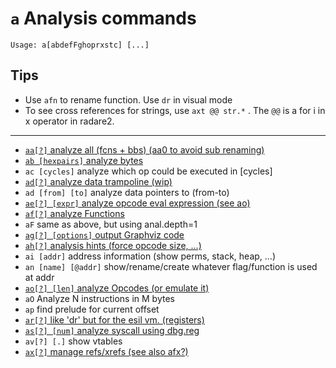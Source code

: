 <!-- TITLE: a -->

#  `a` Analysis commands


```text
Usage: a[abdefFghoprxstc] [...]
```


## Tips
  - Use `afn` to rename function. Use `dr` in visual mode
  - To see cross references for strings, use `axt @@ str.*` . The `@@` is a for i in x operator in radare2.
---

- [ `aa[?]` analyze all (fcns + bbs) (aa0 to avoid sub renaming)](/options/a/aa)
- [ `ab [hexpairs]` analyze bytes](/options/a/ab)
- `ac [cycles]` analyze which op could be executed in [cycles]
- [ `ad[?]` analyze data trampoline (wip)](/options/a/ad)
- `ad [from] [to]` analyze data pointers to (from-to)
- [ `ae[?] [expr]` analyze opcode eval expression (see ao)](/options/a/ae)
- [ `af[?]` analyze Functions](/options/a/af)
- `aF` same as above, but using anal.depth=1
- [ `ag[?] [options]` output Graphviz code](/options/a/ag)
- [ `ah[?]` analysis hints (force opcode size, ...)](/options/a/ah)
- `ai [addr]` address information (show perms, stack, heap, ...)
- `an [name] [@addr]` show/rename/create whatever flag/function is used at addr
- [ `ao[?] [len]` analyze Opcodes (or emulate it)](/options/a/ao)
- `aO` Analyze N instructions in M bytes
- `ap` find prelude for current offset
- [ `ar[?]` like 'dr' but for the esil vm. (registers)](/options/a/ar)
- [ `as[?] [num]` analyze syscall using dbg.reg](/options/a/as)
- `av[?] [.]` show vtables
- [ `ax[?]` manage refs/xrefs (see also afx?)](/options/a/ax)

<p hidden>aa ab ac ad ae af aF ag ah ai an ao aO ap ar as av ax</p>